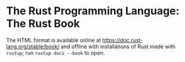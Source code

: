 # The Rust Programming Language: The Rust Book

The HTML format is available online at https://doc.rust-lang.org/stable/book/ and offline with
installations of Rust made with `rustup`; run `rustup docs --book` to open.
